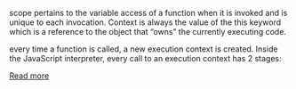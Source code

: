 scope pertains to the variable access of a function when it is invoked and is unique to each invocation. Context is always the value of the this keyword which is a reference to the object that “owns” the currently executing code.

 every time a function is called, a new execution context is created. Inside the JavaScript interpreter, every call to an execution context has 2 stages:

 [Read more](https://codeburst.io/execution-context-and-its-role-in-hoisting-f470fd9b3abc)